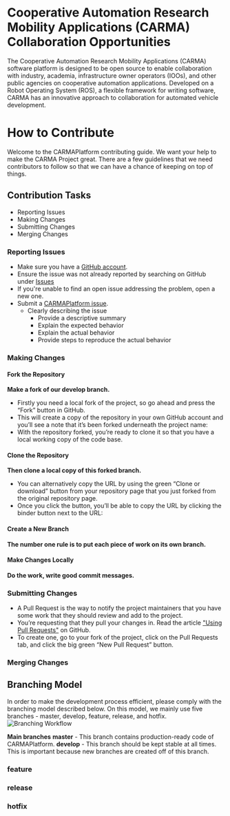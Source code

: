 # Cooperative Automation Research Mobility Applications (CARMA) Collaboration Opportunities

The Cooperative Automation Research Mobility Applications (CARMA) software platform is designed to be open source to enable collaboration with industry, academia, infrastructure owner operators (IOOs), and other public agencies on cooperative automation applications. Developed on a Robot Operating System (ROS), a flexible framework for writing software, CARMA has an innovative approach to collaboration for automated vehicle development.

# How to Contribute 

Welcome to the CARMAPlatform contributing guide. We want your help to make the CARMA Project great.
There are a few guidelines that we need contributors to follow so that we can have a chance of keeping on top of things.

## Contribution Tasks

* Reporting Issues
* Making Changes
* Submitting Changes
* Merging Changes

### Reporting Issues

* Make sure you have a [GitHub account](https://github.com/signup/free).
* Ensure the issue was not already reported by searching on GitHub under [Issues](https://github.com/usdot-fhwa-stol/CARMAPlatform/issues)
* If you're unable to find an open issue addressing the problem, open a new one.
* Submit a [CARMAPlatform issue](https://github.com/usdot-fhwa-stol/CARMAPlatform/issues/new).
  * Clearly describing the issue
    * Provide a descriptive summary
    * Explain the expected behavior
    * Explain the actual behavior
    * Provide steps to reproduce the actual behavior

### Making Changes

#### Fork the Repository
**Make a fork of our develop branch.** 

* Firstly you need a local fork of the project, so go ahead and press the “Fork” button in GitHub. 
* This will create a copy of the repository in your own GitHub account and you’ll see a note that it’s been forked underneath the project name:
* With the repository forked, you’re ready to clone it so that you have a local working copy of the code base.
 
#### Clone the Repository
**Then clone a local copy of this forked branch.**
* You can alternatively copy the URL by using the green “Clone or download” button from your repository page that you just forked from the original repository page. 
* Once you click the button, you’ll be able to copy the URL by clicking the binder button next to the URL:

#### Create a New Branch
**The number one rule is to put each piece of work on its own branch.**

#### Make Changes Locally
**Do the work, write good commit messages.**

### Submitting Changes
* A Pull Request is the way to notify the project maintainers that you have some work that they should review and add to the project. 
* You’re requesting that they pull your changes in. Read the article ["Using Pull Requests"](https://help.github.com/articles/using-pull-requests) on GitHub.
* To create one, go to your fork of the project, click on the Pull Requests tab, and click the big green “New Pull Request” button.

### Merging Changes

## Branching Model
In order to make the development process efficient, please comply with the branching model described below. On this model, we mainly use five branches - master, develop, feature, release, and hotfix.
![Branching Workflow](darrell_updates/docs/image/git_Workflow.png)

**Main branches**
**master** - This branch contains production-ready code of CARMAPlatform.
**develop** - 
This branch should be kept stable at all times. This is important because new branches are created off of this branch.

### feature

### release

### hotfix









